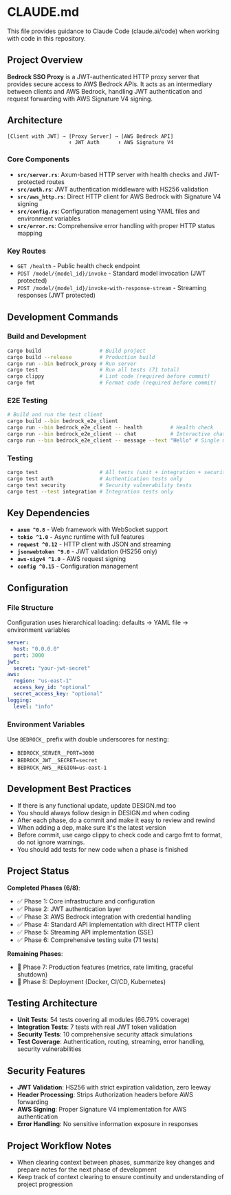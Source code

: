# CLAUDE.md

This file provides guidance to Claude Code (claude.ai/code) when working with code in this repository.

## Project Overview

**Bedrock SSO Proxy** is a JWT-authenticated HTTP proxy server that provides secure access to AWS Bedrock APIs. It acts as an intermediary between clients and AWS Bedrock, handling JWT authentication and request forwarding with AWS Signature V4 signing.

## Architecture

```
[Client with JWT] → [Proxy Server] → [AWS Bedrock API]
                    ↑ JWT Auth      ↑ AWS Signature V4
```

### Core Components

- **`src/server.rs`**: Axum-based HTTP server with health checks and JWT-protected routes
- **`src/auth.rs`**: JWT authentication middleware with HS256 validation
- **`src/aws_http.rs`**: Direct HTTP client for AWS Bedrock with Signature V4 signing
- **`src/config.rs`**: Configuration management using YAML files and environment variables
- **`src/error.rs`**: Comprehensive error handling with proper HTTP status mapping

### Key Routes

- `GET /health` - Public health check endpoint
- `POST /model/{model_id}/invoke` - Standard model invocation (JWT protected)
- `POST /model/{model_id}/invoke-with-response-stream` - Streaming responses (JWT protected)

## Development Commands

### Build and Development
```bash
cargo build                   # Build project
cargo build --release         # Production build
cargo run --bin bedrock_proxy # Run server
cargo test                    # Run all tests (71 total)
cargo clippy                  # Lint code (required before commit)
cargo fmt                     # Format code (required before commit)
```

### E2E Testing
```bash
# Build and run the test client
cargo build --bin bedrock_e2e_client
cargo run --bin bedrock_e2e_client -- health         # Health check
cargo run --bin bedrock_e2e_client -- chat           # Interactive chat
cargo run --bin bedrock_e2e_client -- message --text "Hello" # Single message
```

### Testing
```bash
cargo test                    # All tests (unit + integration + security)
cargo test auth               # Authentication tests only
cargo test security           # Security vulnerability tests
cargo test --test integration # Integration tests only
```

## Key Dependencies

- **`axum ^0.8`** - Web framework with WebSocket support
- **`tokio ^1.0`** - Async runtime with full features
- **`reqwest ^0.12`** - HTTP client with JSON and streaming
- **`jsonwebtoken ^9.0`** - JWT validation (HS256 only)
- **`aws-sigv4 ^1.0`** - AWS request signing
- **`config ^0.15`** - Configuration management

## Configuration

### File Structure
Configuration uses hierarchical loading: defaults → YAML file → environment variables

```yaml
server:
  host: "0.0.0.0"
  port: 3000
jwt:
  secret: "your-jwt-secret"
aws:
  region: "us-east-1"
  access_key_id: "optional"
  secret_access_key: "optional"
logging:
  level: "info"
```

### Environment Variables
Use `BEDROCK_` prefix with double underscores for nesting:
- `BEDROCK_SERVER__PORT=3000`
- `BEDROCK_JWT__SECRET=secret`
- `BEDROCK_AWS__REGION=us-east-1`

## Development Best Practices

- If there is any functional update, update DESIGN.md too
- You should always follow design in DESIGN.md when coding
- After each phase, do a commit and make it easy to review and rewind
- When adding a dep, make sure it's the latest version
- Before commit, use cargo clippy to check code and cargo fmt to format, do not ignore warnings.
- You should add tests for new code when a phase is finished

## Project Status

**Completed Phases (6/8)**:
- ✅ Phase 1: Core infrastructure and configuration
- ✅ Phase 2: JWT authentication layer
- ✅ Phase 3: AWS Bedrock integration with credential handling
- ✅ Phase 4: Standard API implementation with direct HTTP client
- ✅ Phase 5: Streaming API implementation (SSE)
- ✅ Phase 6: Comprehensive testing suite (71 tests)

**Remaining Phases**:
- 🔄 Phase 7: Production features (metrics, rate limiting, graceful shutdown)
- 🔄 Phase 8: Deployment (Docker, CI/CD, Kubernetes)

## Testing Architecture

- **Unit Tests**: 54 tests covering all modules (66.79% coverage)
- **Integration Tests**: 7 tests with real JWT token validation
- **Security Tests**: 10 comprehensive security attack simulations
- **Test Coverage**: Authentication, routing, streaming, error handling, security vulnerabilities

## Security Features

- **JWT Validation**: HS256 with strict expiration validation, zero leeway
- **Header Processing**: Strips Authorization headers before AWS forwarding
- **AWS Signing**: Proper Signature V4 implementation for AWS authentication
- **Error Handling**: No sensitive information exposure in responses

## Project Workflow Notes

- When clearing context between phases, summarize key changes and prepare notes for the next phase of development
- Keep track of context clearing to ensure continuity and understanding of project progression